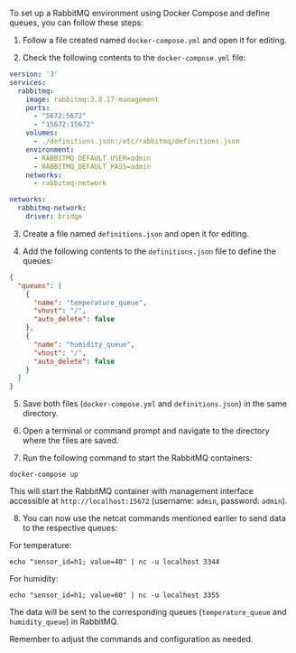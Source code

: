 To set up a RabbitMQ environment using Docker Compose and define queues, you can follow these steps:

1. Follow a file created named `docker-compose.yml` and open it for editing.

2. Check the following contents to the `docker-compose.yml` file:

```yaml
version: '3'
services:
  rabbitmq:
    image: rabbitmq:3.8.17-management
    ports:
      - "5672:5672"
      - "15672:15672"
    volumes:
      - ./definitions.json:/etc/rabbitmq/definitions.json
    environment:
      - RABBITMQ_DEFAULT_USER=admin
      - RABBITMQ_DEFAULT_PASS=admin
    networks:
      - rabbitmq-network

networks:
  rabbitmq-network:
    driver: bridge
```

3. Create a file named `definitions.json` and open it for editing.

4. Add the following contents to the `definitions.json` file to define the queues:

```json
{
  "queues": [
    {
      "name": "temperature_queue",
      "vhost": "/",
      "auto_delete": false
    },
    {
      "name": "humidity_queue",
      "vhost": "/",
      "auto_delete": false
    }
  ]
}
```

5. Save both files (`docker-compose.yml` and `definitions.json`) in the same directory.

6. Open a terminal or command prompt and navigate to the directory where the files are saved.

7. Run the following command to start the RabbitMQ containers:

```
docker-compose up
```

This will start the RabbitMQ container with management interface accessible at `http://localhost:15672` (username: `admin`, password: `admin`).

8. You can now use the netcat commands mentioned earlier to send data to the respective queues:

For temperature:

```
echo "sensor_id=h1; value=40" | nc -u localhost 3344
```

For humidity:

```
echo "sensor_id=h1; value=60" | nc -u localhost 3355
```

The data will be sent to the corresponding queues (`temperature_queue` and `humidity_queue`) in RabbitMQ.

Remember to adjust the commands and configuration as needed.
